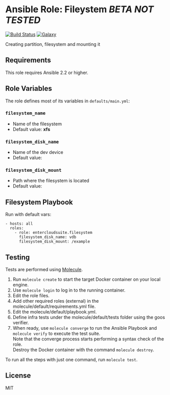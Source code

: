 Ansible Role: Fileystem *BETA NOT TESTED*
======================================

[![Build Status](https://travis-ci.org/entercloudsuite/ansible-filesystem.svg?branch=master)](https://travis-ci.org/entercloudsuite/ansible-filesystem)
[![Galaxy](https://img.shields.io/badge/galaxy-entercloudsuite.filesystem-blue.svg?style=flat-square)](https://galaxy.ansible.com/entercloudsuite/filesystem)

Creating partition, filesystem and mounting it

## Requirements

This role requires Ansible 2.2 or higher.

## Role Variables

The role defines most of its variables in `defaults/main.yml`:

### `filesystem_name`
- Name of the filesystem
- Default value: **xfs**

### `filesystem_disk_name`
- Name of the dev device
- Default value:

### `filesystem_disk_mount`
- Path where the filesystem is located
- Default value:

## Filesystem Playbook

Run with default vars:

```
- hosts: all
  roles:
    - role: entercloudsuite.filesystem
      filesystem_disk_name: vdb
      filesystem_disk_mount: /example
```

## Testing

Tests are performed using [Molecule](http://molecule.readthedocs.org/en/latest/).

1. Run `molecule create` to start the target Docker container on your local engine.  
2. Use `molecule login` to log in to the running container.  
3. Edit the role files.  
4. Add other required roles (external) in the molecule/default/requirements.yml file.  
5. Edit the molecule/default/playbook.yml.  
6. Define infra tests under the molecule/default/tests folder using the goos verifier.  
7. When ready, use `molecule converge` to run the Ansible Playbook and `molecule verify` to execute the test suite.  
Note that the converge process starts performing a syntax check of the role.  
Destroy the Docker container with the command `molecule destroy`.   

To run all the steps with just one command, run `molecule test`.  

## License

MIT

